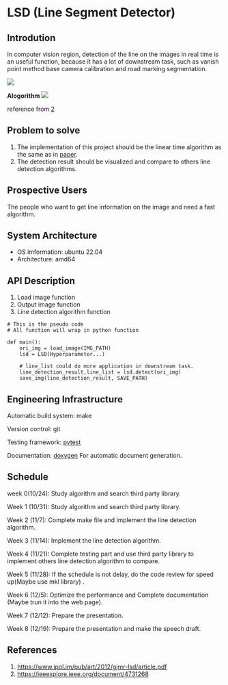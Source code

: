 #  LSD (Line Segment Detector)
## Introdution
In computer vision region, detection of the line on the images in real time is an useful function, because it has a lot of downstream task, such as vanish point method base camera calibration and road marking segmentation.

![](https://i.imgur.com/WD8w34b.png)

**Alogorithm**
![](https://i.imgur.com/EXi6z32.png)

reference from [2](https://www.ipol.im/pub/art/2012/gjmr-lsd/article.pdf)
## Problem to solve
1. The implementation of this project should be the linear time algorithm as the same as in [paper](https://ieeexplore.ieee.org/document/4731268).
3. The detection result should be visualized and compare to others line detection algorithms.


## Prospective Users
The people who want to get line information on the image and need a fast algorithm.


## System Architecture
* OS imformation: ubuntu 22.04
* Architecture: amd64





## API Description
1. Load image function
2. Output image function 
3. Line detection algorithm function
```
# This is the pseudo code
# All function will wrap in python function 

def main():
    ori_img = load_image(IMG_PATH)
    lsd = LSD(Hyperparameter...)
    
    # line_list could do more application in downstream task.
    line_detection_result,line_list = lsd.detect(ori_img)
    save_img(line_detection_result, SAVE_PATH)
```
## Engineering Infrastructure
Automatic build system: make

Version control: git

Testing framework: [pytest](https://pytest.org)

Documentation: [doxygen](https://doxygen.nl/) For automatic document generation.

## Schedule
week 0(10/24): Study algorithm and search third party library.

Week 1 (10/31): Study algorithm and search third party library.

Week 2 (11/7): Complete make file and implement the line detection algorithm.

Week 3 (11/14): Implement the line detection algorithm.

Week 4 (11/21): Complete testing part and use third party library to implement others line detection algorithm to compare.

Week 5 (11/28): If the schedule is not delay, do the code review for speed up(Maybe use mkl library) .

Week 6 (12/5): Optimize the performance and Complete documentation (Maybe trun it into the web page).

Week 7 (12/12): Prepare the presentation.

Week 8 (12/19): Prepare the presentation and make the speech draft.

## References
1. https://www.ipol.im/pub/art/2012/gjmr-lsd/article.pdf
2. https://ieeexplore.ieee.org/document/4731268
